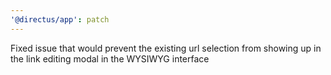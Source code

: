 ```yaml
---
'@directus/app': patch
---
```


Fixed issue that would prevent the existing url selection from showing up in the link editing modal in the WYSIWYG interface
